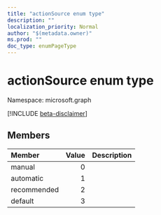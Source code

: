 ```yaml
---
title: "actionSource enum type"
description: ""
localization_priority: Normal
author: "$(metadata.owner)"
ms.prod: ""
doc_type: enumPageType
---
```


# actionSource enum type

Namespace: microsoft.graph

[!INCLUDE [beta-disclaimer](../../includes/beta-disclaimer.md)]

## Members

| Member      | Value | Description |
| :---------- | ----: | :---------- |
| manual      | 0     |             |
| automatic   | 1     |             |
| recommended | 2     |             |
| default     | 3     |             |
